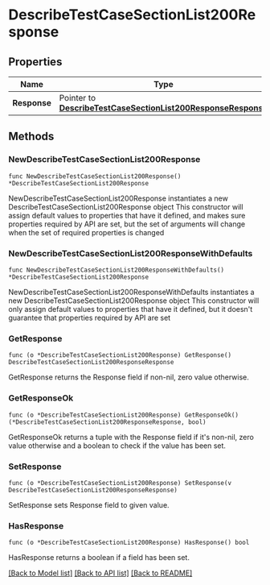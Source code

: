 # DescribeTestCaseSectionList200Response

## Properties

Name | Type | Description | Notes
------------ | ------------- | ------------- | -------------
**Response** | Pointer to [**DescribeTestCaseSectionList200ResponseResponse**](DescribeTestCaseSectionList200ResponseResponse.md) |  | [optional] 

## Methods

### NewDescribeTestCaseSectionList200Response

`func NewDescribeTestCaseSectionList200Response() *DescribeTestCaseSectionList200Response`

NewDescribeTestCaseSectionList200Response instantiates a new DescribeTestCaseSectionList200Response object
This constructor will assign default values to properties that have it defined,
and makes sure properties required by API are set, but the set of arguments
will change when the set of required properties is changed

### NewDescribeTestCaseSectionList200ResponseWithDefaults

`func NewDescribeTestCaseSectionList200ResponseWithDefaults() *DescribeTestCaseSectionList200Response`

NewDescribeTestCaseSectionList200ResponseWithDefaults instantiates a new DescribeTestCaseSectionList200Response object
This constructor will only assign default values to properties that have it defined,
but it doesn't guarantee that properties required by API are set

### GetResponse

`func (o *DescribeTestCaseSectionList200Response) GetResponse() DescribeTestCaseSectionList200ResponseResponse`

GetResponse returns the Response field if non-nil, zero value otherwise.

### GetResponseOk

`func (o *DescribeTestCaseSectionList200Response) GetResponseOk() (*DescribeTestCaseSectionList200ResponseResponse, bool)`

GetResponseOk returns a tuple with the Response field if it's non-nil, zero value otherwise
and a boolean to check if the value has been set.

### SetResponse

`func (o *DescribeTestCaseSectionList200Response) SetResponse(v DescribeTestCaseSectionList200ResponseResponse)`

SetResponse sets Response field to given value.

### HasResponse

`func (o *DescribeTestCaseSectionList200Response) HasResponse() bool`

HasResponse returns a boolean if a field has been set.


[[Back to Model list]](../README.md#documentation-for-models) [[Back to API list]](../README.md#documentation-for-api-endpoints) [[Back to README]](../README.md)


